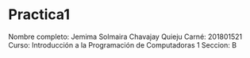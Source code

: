 # Practica1

Nombre completo: Jemima Solmaira Chavajay Quieju
Carné: 201801521
Curso: Introducción a la Programación de Computadoras 1
Seccion: B
